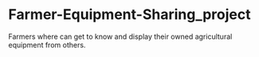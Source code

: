 # Farmer-Equipment-Sharing_project
Farmers where can get to know and display their owned agricultural equipment from others.
